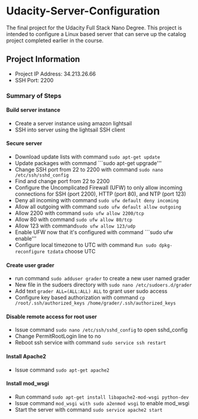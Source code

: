 # Udacity-Server-Configuration
The final project for the Udacity Full Stack Nano Degree. This project is intended to configure a Linux based server that can serve up the catalog project completed earlier in the course. 

## Project Information
- Project IP Address: 34.213.26.66
- SSH Port: 2200

### Summary of Steps

#### Build server instance
- Create a server instance using amazon lightsail
- SSH into server using the lightsail SSH client

#### Secure server
- Download update lists with command ```sudo apt-get update```
- Update packages with command ```sudo apt-get upgrade'''
- Change SSH port from 22 to 2200 with command ```sudo nano /etc/ssh/sshd_config```
- Find and change port from 22 to 2200
- Configure the Uncomplicated Firewall (UFW) to only allow incoming connections for SSH (port 2200), HTTP (port 80), and NTP (port 123)
- Deny all incoming with command ```sudo ufw default deny incoming```
- Allow all outgoing with command ```sudo ufw default allow outgoing```
- Allow 2200 with command ```sudo ufw allow 2200/tcp```
- Allow 80 with command ```sudo ufw allow 80/tcp```
- Allow 123 with command```sudo ufw allow 123/udp```
- Enable UFW now that it's configured with command ```sudo ufw enable'''
- Configure local timezone to UTC with command ```Run sudo dpkg-reconfigure tzdata``` choose UTC

#### Create user grader
- run command ```sudo adduser grader``` to create a new user named grader
- New file in the sudoers directory with ```sudo nano /etc/sudoers.d/grader```
- Add text ```grader ALL=(ALL:ALL) ALL``` to grant user sudo access
- Configure key based authorization with command ```cp /root/.ssh/authorized_keys /home/grader/.ssh/authorized_keys```

#### Disable remote access for root user
- Issue command ```sudo nano /etc/ssh/sshd_config``` to open sshd_config
- Change PermitRootLogin line to no
- Reboot ssh service with command ```sudo service ssh restart```

#### Install Apache2 
- Issue command ```sudo apt-get apache2```

#### Install mod_wsgi
- Run command ```sudo apt-get install libapache2-mod-wsgi python-dev```
- Issue command ```mod_wsgi with sudo a2enmod wsgi``` to enable mod_wsgi
- Start the server with command ```sudo service apache2 start```




